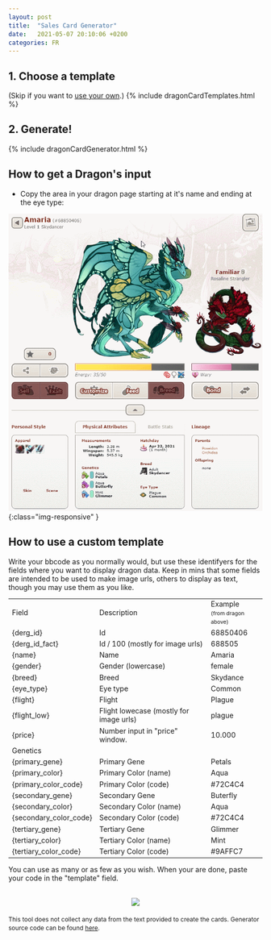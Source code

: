 ```yaml
---
layout: post
title:  "Sales Card Generator"
date:   2021-05-07 20:10:06 +0200
categories: FR
---
```

## 1. Choose a template
(Skip if you want to <a href="#custom_template">use your own</a>.)
{% include dragonCardTemplates.html %}

## 2. Generate!
{% include dragonCardGenerator.html %}

## How to get a Dragon's input
- <span id="source_code">Copy</span> the area in your dragon page starting at it's name and ending at the eye type:

![page source](/assets/img/SelectDragon.gif){:class="img-responsive" }

## How to use a custom template
<span id="custom_template">Write</span> your bbcode as you normally would, but use these identifyers for the fields where you want to display dragon data. Keep in mins that some fields are intended to be used to make image urls, others to display as text, though you may use them as you like. 

<table class=post_table>
<tr class=title><td>Field</td> <td>Description</td> <td>Example <br><spam style="font-size:8pt;font-weight:normal">(from dragon above)</spam></td></tr>
<tr><td>{derg_id}</td> <td>Id</td> <td>68850406</td></tr>
<tr><td>{derg_id_fact}</td> <td>Id / 100 (mostly for image urls)</td> <td>688505</td></tr>
<tr><td>{name}</td> <td>Name</td> <td>Amaria</td></tr>
<tr><td>{gender}</td> <td>Gender (lowercase)</td> <td>female</td></tr>
<tr><td>{breed}</td> <td>Breed</td> <td>Skydance</td></tr>
<tr><td>{eye_type}</td> <td>Eye type</td> <td>Common</td></tr>
<tr><td>{flight}</td> <td>Flight</td> <td>Plague</td></tr>
<tr><td>{flight_low}</td> <td>Flight lowecase (mostly for image urls)</td> <td>plague</td></tr>
<tr><td>{price}</td> <td>Number input in "price" window.</td> <td>10.000</td></tr>
<tr class=separator><td> Genetics </td> <td> </td> <td>  </td></tr>
<tr><td>{primary_gene}</td> <td>Primary Gene</td> <td>Petals</td></tr>
<tr><td>{primary_color}</td> <td>Primary Color (name)</td> <td>Aqua</td></tr>
<tr><td>{primary_color_code}</td> <td>Primary Color (code)</td> <td>#72C4C4</td></tr>
<tr><td>{secondary_gene}</td> <td>Secondary Gene</td> <td>Buterfly</td></tr>
<tr><td>{secondary_color}</td> <td>Secondary Color (name)</td> <td>Aqua</td></tr>
<tr><td>{secondary_color_code}</td> <td>Secondary Color (code)</td> <td>#72C4C4</td></tr>
<tr><td>{tertiary_gene}</td> <td>Tertiary Gene</td> <td>Glimmer</td></tr>
<tr><td>{tertiary_color}</td> <td>Tertiary Color (name)</td> <td>Mint</td></tr>
<tr><td>{tertiary_color_code}</td> <td>Tertiary Color (code)</td> <td>#9AFFC7</td></tr>
</table>

You can use as many or as few as you wish. When your are done, paste your code in the "template" field. 

<br>

<div style="text-align:center;">
<img src="https://cutekawaiiresources.files.wordpress.com/2014/08/small_divider.png">
</div>

<span style="font-size:12px;"> This tool does not collect any data from the text provided to create the cards. Generator source code can be found <a href="https://github.com/Dragonmim/Dragonmim.github.io/blob/master/_includes/dragonCardGenerator.html">here</a>.</span>
